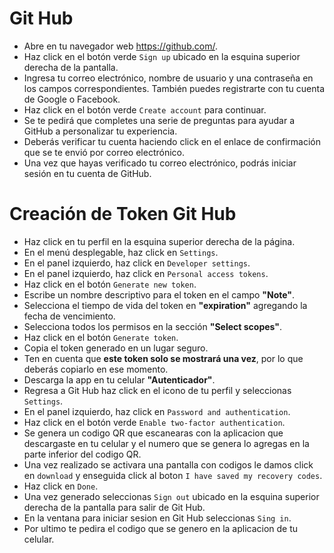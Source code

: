 # Git Hub

- Abre en tu navegador web https://github.com/.
- Haz click en el botón verde `Sign up` ubicado en la esquina superior derecha de la pantalla.
- Ingresa tu correo electrónico, nombre de usuario y una contraseña en los campos correspondientes. También puedes registrarte con tu cuenta de Google o Facebook.
- Haz click en el botón verde `Create account` para continuar.
- Se te pedirá que completes una serie de preguntas para ayudar a GitHub a personalizar tu experiencia.
- Deberás verificar tu cuenta haciendo click en el enlace de confirmación que se te envió por correo electrónico.
- Una vez que hayas verificado tu correo electrónico, podrás iniciar sesión en tu cuenta de GitHub.

# Creación de Token Git Hub


- Haz click en tu perfil en la esquina superior derecha de la página.
- En el menú desplegable, haz click en `Settings`.
- En el panel izquierdo, haz click en `Developer settings`.
- En el panel izquierdo, haz click en `Personal access tokens`.
- Haz click en el botón `Generate new token`.
- Escribe un nombre descriptivo para el token en el campo **"Note"**.
- Selecciona el tiempo de vida del token en **"expiration"** agregando la fecha de vencimiento.
- Selecciona todos los permisos en la sección **"Select scopes"**.
- Haz click en el botón `Generate token`.
- Copia el token generado en un lugar seguro.
- Ten en cuenta que **este token solo se mostrará una vez**, por lo que deberás copiarlo en ese momento.
- Descarga la app en tu celular **"Autenticador"**.
- Regresa a Git Hub haz click en el icono de tu perfil y seleccionas `Settings`.
- En el panel izquierdo, haz click en `Password and authentication`.
- Haz click en el botón verde `Enable two-factor authentication`.
- Se genera un codigo QR que escanearas con la aplicacion que descargaste en tu celular y el numero que se genera lo agregas en la parte inferior del codigo QR.
- Una vez realizado se activara una pantalla con codigos le damos click en `download` y enseguida click al boton `I have saved my recovery codes`.
- Haz click en `Done`.
- Una vez generado seleccionas `Sign out` ubicado en la esquina superior derecha de la pantalla para salir de Git Hub.
- En la ventana para iniciar sesion en Git Hub seleccionas `Sing in`.
- Por ultimo te pedira el codigo que se genero en la aplicacion de tu celular.
